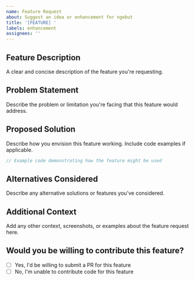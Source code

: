```yaml
---
name: Feature Request
about: Suggest an idea or enhancement for ngebut
title: '[FEATURE] '
labels: enhancement
assignees: ''
---
```


## Feature Description
A clear and concise description of the feature you're requesting.

## Problem Statement
Describe the problem or limitation you're facing that this feature would address.

## Proposed Solution
Describe how you envision this feature working. Include code examples if applicable.

```go
// Example code demonstrating how the feature might be used
```

## Alternatives Considered
Describe any alternative solutions or features you've considered.

## Additional Context
Add any other context, screenshots, or examples about the feature request here.

## Would you be willing to contribute this feature?
- [ ] Yes, I'd be willing to submit a PR for this feature
- [ ] No, I'm unable to contribute code for this feature